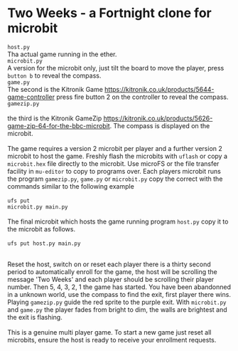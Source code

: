 <h1>Two Weeks - a Fortnight clone for microbit</h1>

<code>host.py</code><br/>
Tha actual game running in the ether.
<br/>
<code>microbit.py</code><br/>
A version for the microbit only, just tilt the board to move the player, press
<code>button b</code> to reveal the compass.
<br/>
<code>game.py</code><br/>
The second is the Kitronik Game
https://kitronik.co.uk/products/5644-game-controller press fire button 2 on the
controller to reveal the compass. 
<code>gamezip.py</code><br/><br/>
the third is the  Kitronik
GameZip https://kitronik.co.uk/products/5626-game-zip-64-for-the-bbc-microbit.
The compass is displayed on the microbit.
</br>
</br>
The game requires a version 2 microbit per player and a further version 2
microbit to host the game. Freshly flash the microbits with <code>uflash</code>
or copy a <code>microbit.hex</code> file directly to the microbit. Use microFS
or the file transfer facility in <code>mu-editor</code> to copy to programs
over. Each players microbit runs the program <code>gamezip.py</code>,
<code>game.py</code> or <code>microbit.py</code> copy the correct with the
commands similar to the following example<br/><br/>
<code>ufs put microbit.py main.py</code><br/><br/>
The final microbit which hosts the game running program <code>host.py</code>
copy it to the microbit as follows.<br/><br/>
<code>ufs put host.py main.py</code><br/><br/>

Reset the host, switch on or reset each player there is a thirty second period
to automatically enroll for the game, the host will be scrolling the
message 'Two Weeks' and each player should be scrolling their player number.
Then 5, 4, 3, 2, 1 the game has started. You have been abandonned in a unknown
world, use the compass to find the exit, first player there wins.
Playing <code>gamezip.py</code> guide the red sprite to the purple exit.  With
<code>microbit.py</code> and <code>game.py</code> the player fades from bright
to dim, the walls are brightest and the exit is flashing.
<br/><br/>
This is a genuine multi player game.  To start a new game just reset all
microbits, ensure the host is ready to receive your enrollment requests.